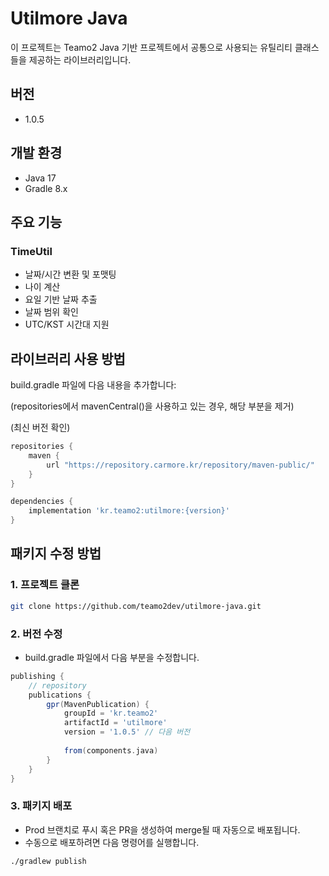 # Utilmore Java

이 프로젝트는 Teamo2 Java 기반 프로젝트에서 공통으로 사용되는 유틸리티 클래스들을 제공하는 라이브러리입니다.

## 버전
- 1.0.5

## 개발 환경
- Java 17
- Gradle 8.x

## 주요 기능

### TimeUtil
- 날짜/시간 변환 및 포맷팅
- 나이 계산
- 요일 기반 날짜 추출
- 날짜 범위 확인
- UTC/KST 시간대 지원

## 라이브러리 사용 방법

build.gradle 파일에 다음 내용을 추가합니다:

(repositories에서 mavenCentral()을 사용하고 있는 경우, 해당 부분을 제거)

(최신 버전 확인)

```gradle
repositories {
    maven {
        url "https://repository.carmore.kr/repository/maven-public/"
    }
}

dependencies {
    implementation 'kr.teamo2:utilmore:{version}'
}
```
  
## 패키지 수정 방법

### 1. 프로젝트 클론

```bash
git clone https://github.com/teamo2dev/utilmore-java.git
```

### 2. 버전 수정
- build.gradle 파일에서 다음 부분을 수정합니다.

```gradle
publishing {
    // repository
    publications {
        gpr(MavenPublication) {
            groupId = 'kr.teamo2'
            artifactId = 'utilmore'
            version = '1.0.5' // 다음 버전
        
            from(components.java)
        }
    }
}
```
### 3. 패키지 배포

- Prod 브랜치로 푸시 혹은 PR을 생성하여 merge될 때 자동으로 배포됩니다.
- 수동으로 배포하려면 다음 명령어를 실행합니다.

```bash
./gradlew publish
```

